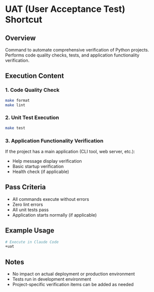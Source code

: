 # UAT (User Acceptance Test) Shortcut

## Overview
Command to automate comprehensive verification of Python projects.
Performs code quality checks, tests, and application functionality verification.

## Execution Content

### 1. Code Quality Check
```bash
make format
make lint
```

### 2. Unit Test Execution
```bash
make test
```

### 3. Application Functionality Verification
If the project has a main application (CLI tool, web server, etc.):
- Help message display verification
- Basic startup verification
- Health check (if applicable)

## Pass Criteria
- All commands execute without errors
- Zero lint errors
- All unit tests pass
- Application starts normally (if applicable)

## Example Usage
```bash
# Execute in Claude Code
+uat
```

## Notes
- No impact on actual deployment or production environment
- Tests run in development environment
- Project-specific verification items can be added as needed